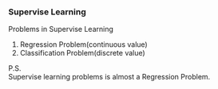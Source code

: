 ### Supervise Learning

Problems in Supervise Learning<br>
1. Regression Problem(continuous value)<br>
2. Classification Problem(discrete value)<br>

P.S.<br>
Supervise learning problems is almost a Regression Problem.
